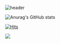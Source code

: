 <!--
**BaeHyeonA/BaeHyeonA** is a ✨ _special_ ✨ repository because its `README.md` (this file) appears on your GitHub profile.

Here are some ideas to get you started:

- 🔭 I’m currently working on ...
- 🌱 I’m currently learning ...
- 👯 I’m looking to collaborate on ...
- 🤔 I’m looking for help with ...
- 💬 Ask me about ...
- 📫 How to reach me: ...
- 😄 Pronouns: ...
- ⚡ Fun fact: ...
-->
![header](https://capsule-render.vercel.app/api?type=waving&color=F3E2A9&height=230&section=header&text=HyeonA%20Bae&fontSize=60&fontColor=FFFFFF)



![Anurag's GitHub stats](https://github-readme-stats.vercel.app/api?username=BaeHyeonA&show_icons=true&theme=gruvbox_light)




[![Hits](https://hits.seeyoufarm.com/api/count/incr/badge.svg?url=https%3A%2F%2Fgithub.com%2FBaeHyeonA&count_bg=%23FFE4B4&title_bg=%23888888&icon=github.svg&icon_color=%23E7E7E7&title=hits&edge_flat=false)](https://hits.seeyoufarm.com)



<a href="https://www.instagram.com/bya0418/?next=%2F" target="_blank"><img src="https://img.shields.io/badge/bya0418-FFFFFF?style=flat-square&logo=Instagram&logoColor=FE2EF7"/></a>
